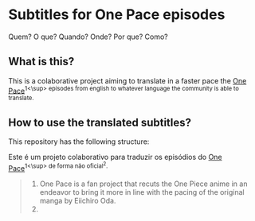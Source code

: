 # Subtitles for One Pace episodes

Quem?
O que?
Quando?
Onde?
Por que?
Como?

## What is this?
This is a colaborative project aiming to translate in a faster pace the [One Pace](https://onepace.net/)<sup>1<\sup> episodes from english to whatever language the community is able to translate.

## How to use the translated subtitles?
This repository has the following structure:

Este é um projeto colaborativo para traduzir os episódios do [One Pace](https://onepace.net/)<sup>1<\sup> de forma não oficial<sup>2</sup>.

> 1. One Pace is a fan project that recuts the One Piece anime in an endeavor to bring it more in line with the pacing of the original manga by Eiichiro Oda.
> 2. 
